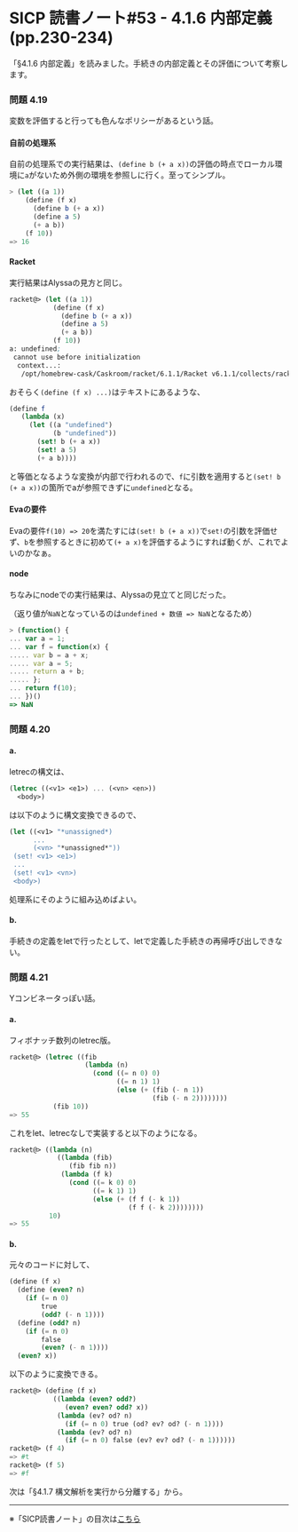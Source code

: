SICP 読書ノート#53 - 4.1.6 内部定義 (pp.230-234)
======================================

「§4.1.6 内部定義」を読みました。手続きの内部定義とその評価について考察します。


### 問題 4.19

変数を評価すると行っても色んなポリシーがあるという話。

#### 自前の処理系

自前の処理系での実行結果は、```(define b (+ a x))```の評価の時点でローカル環境に```a```がないため外側の環境を参照しに行く。至ってシンプル。

```scheme
> (let ((a 1))
    (define (f x)
      (define b (+ a x))
      (define a 5)
      (+ a b))
    (f 10))
=> 16
```

#### Racket

実行結果はAlyssaの見方と同じ。

```scheme
racket@> (let ((a 1))
		   (define (f x)
			 (define b (+ a x))
			 (define a 5)
			 (+ a b))
		   (f 10))
a: undefined;
 cannot use before initialization
  context...:
   /opt/homebrew-cask/Caskroom/racket/6.1.1/Racket v6.1.1/collects/racket/private/misc.rkt:87:7
```

おそらく```(define (f x) ...)```はテキストにあるような、

```scheme
(define f
   (lambda (x)
	 (let ((a "undefined")
		   (b "undefined"))
	   (set! b (+ a x))
	   (set! a 5)
	   (+ a b))))
```

と等価となるような変換が内部で行われるので、```f```に引数を適用すると```(set! b (+ a x))```の箇所でaが参照できずに```undefined```となる。

#### Evaの要件

Evaの要件```f(10) => 20```を満たすには```(set! b (+ a x))```で```set!```の引数を評価せず、```b```を参照するときに初めて```(+ a x)```を評価するようにすれば動くが、これでよいのかなぁ。

#### node

ちなみにnodeでの実行結果は、Alyssaの見立てと同じだった。

（返り値が```NaN```となっているのは```undefined + 数値 => NaN```となるため）

```javascript
> (function() {
... var a = 1;
... var f = function(x) {
..... var b = a + x;
..... var a = 5;
..... return a + b;
..... };
... return f(10);
... })()
=> NaN
```

### 問題 4.20

#### a.

letrecの構文は、

```scheme
(letrec ((<v1> <e1>) ... (<vn> <en>))
  <body>)
```

は以下のように構文変換できるので、

```scheme
(let ((<v1> "*unassigned*)
      ...
      (<vn> "*unassigned*"))
 (set! <v1> <e1>)
 ...
 (set! <v1> <vn>)
 <body>)
```

処理系にそのように組み込めばよい。

#### b.

手続きの定義をletで行ったとして、letで定義した手続きの再帰呼び出しできない。


### 問題 4.21

Yコンビネータっぽい話。

#### a.

フィボナッチ数列のletrec版。

```scheme
racket@> (letrec ((fib
				   (lambda (n)
					 (cond ((= n 0) 0)
						   ((= n 1) 1)
						   (else (+ (fib (- n 1))
									(fib (- n 2))))))))
		   (fib 10))
=> 55
```

これをlet、letrecなしで実装すると以下のようになる。

```scheme
racket@> ((lambda (n)
			((lambda (fib)
			   (fib fib n))
			 (lambda (f k)
			   (cond ((= k 0) 0)
					 ((= k 1) 1)
					 (else (+ (f f (- k 1))
							  (f f (- k 2))))))))
		  10)
=> 55
```

#### b.

元々のコードに対して、

```scheme
(define (f x)
  (define (even? n)
    (if (= n 0)
        true
        (odd? (- n 1))))
  (define (odd? n)
    (if (= n 0)
        false
        (even? (- n 1))))
  (even? x))
```

以下のように変換できる。

```scheme
racket@> (define (f x)
		   ((lambda (even? odd?)
			  (even? even? odd? x))
			(lambda (ev? od? n)
			  (if (= n 0) true (od? ev? od? (- n 1))))
			(lambda (ev? od? n)
			  (if (= n 0) false (ev? ev? od? (- n 1))))))
racket@> (f 4)
=> #t
racket@> (f 5)
=> #f
```

次は「§4.1.7 構文解析を実行から分離する」から。


--------------------------------

※「SICP読書ノート」の目次は[こちら](/entry/sicp/index)


<script type="text/x-mathjax-config">
  MathJax.Hub.Config({ tex2jax: { inlineMath: [['$','$'], ["\\(","\\)"]] } });
</script>
<script type="text/javascript"
  src="http://cdn.mathjax.org/mathjax/latest/MathJax.js?config=TeX-AMS_HTML">
</script>
<meta http-equiv="X-UA-Compatible" CONTENT="IE=EmulateIE7" />
